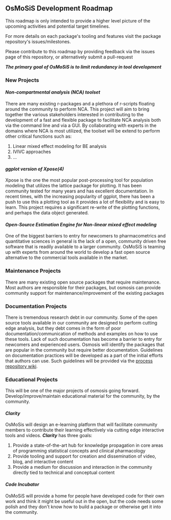 ## OsMoSiS Development Roadmap

This roadmap is only intended to provide a higher level picture of the upcoming activities and potential target timelines.

For more details on each package's tooling and features visit the package repository's issues/milestones.

Please contribute to this roadmap by providing feedback via the issues page of this repository, or alternatively submit a pull-request

___The primary goal of OsMoSiS is to limit redundancy in tool development___

### New Projects

#### _Non-compartmental analysis (NCA) toolset_

There are many existing r-packages and a plethora of r-scripts floating around the community to perform NCA.
This project will aim to bring together the various stakeholders interested in contributing to the development of a fast and flexible package to facilitate NCA analysis both via the command line and via a GUI. By collaborating with experts in the domains where NCA is most utilized, the toolset will be extend to perform other critical functions such as:

1. Linear mixed effect modeling for BE analysis
2. IVIVC approaches
3. ...

#### _ggplot version of Xpose(4)_

Xpose is the one the most popular post-processing tool for population modeling that utilizes the lattice package for plotting.
It has been community tested for many years and has excellent documentation. In recent times, with the increasing popularity of
ggplot, there has been a push to use this a plotting tool as it provides a lot of flexibility and is easy to learn. This project
requires a significant re-write of the plotting functions, and perhaps the data object generated.

#### _Open-Source Estimation Engine for Non-linear mixed effect modeling_

One of the biggest barriers to entry for newcomers to pharmacometrics and quantitative sciences in general is the lack of a open, community driven free software that is readily available to a larger community. OsMoSiS is teaming up with experts from around the world to develop a fast open source alternative to the commercial tools available in the market.

### Maintenance Projects

There are many existing open source packages that require maintenance. Most authors are responsible for their packages, but osmosis can provide community support for maintenance/improvement of the existing packages

### Documentation Projects

There is tremendous research debt in our community. Some of the open source tools available in our community are designed to perform cutting edge analysis, but they debt comes in the form of poor documentation/communication of methods and examples on how to use these tools. Lack of such documentation has become a barrier to entry for newcomers and experienced users. Osmosis will identify the packages that are popular in the community but require better documentation.
Guidelines on documentation practices will be developed as a part of the initial efforts that authors can use. Such guidelines will be provided via the [process repository wiki](https://github.com/osmosisfoundation/process).

### Educational Projects
This will be one of the major projects of osmosis going forward. Develop/improve/maintain educational material for the community, by the community.

#### _Clarity_

OsMoSis will design an e-learning platform that will facilitate community members to contribute their learning effectively via cutting edge interactive tools and videos. ***Clarity*** has three goals:

1. Provide a state-of-the-art hub for knowledge propagation in core areas of programming statistical concepts and clinical pharmacology
2. Provide tooling and support for creation and dissemination of video, blog, and interactive content
3. Provide a medium for discussion and interaction in the community directly tied to technical and conceptual content

#### _Code Incubator_

OsMoSiS will provide a home for people have developed code for their own work and think it might be useful out in the open, but the code needs some polish and they don't know how to build a package or otherwise get it into the community.
